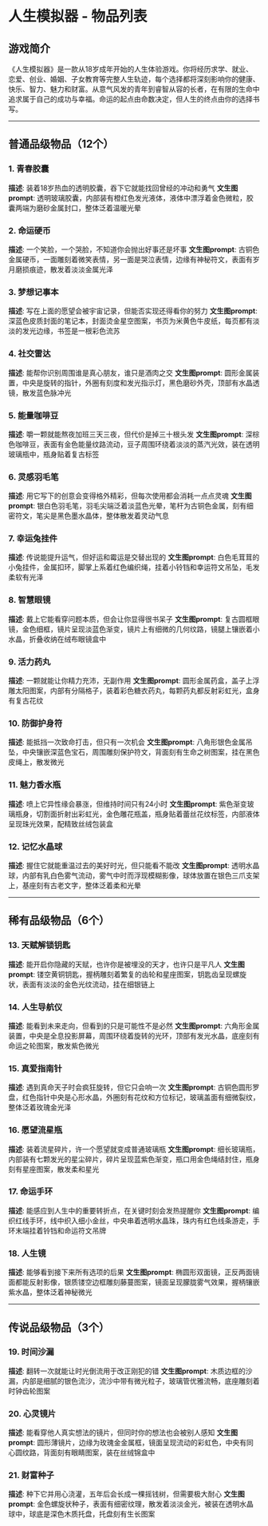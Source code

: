 # 人生模拟器 - 物品列表

## 游戏简介
《人生模拟器》是一款从18岁成年开始的人生体验游戏。你将经历求学、就业、恋爱、创业、婚姻、子女教育等完整人生轨迹，每个选择都将深刻影响你的健康、快乐、智力、魅力和财富。从意气风发的青年到睿智从容的长者，在有限的生命中追求属于自己的成功与幸福。命运的起点由命数决定，但人生的终点由你的选择书写。

---

## 普通品级物品（12个）

### 1. 青春胶囊
**描述**: 装着18岁热血的透明胶囊，吞下它就能找回曾经的冲动和勇气
**文生图prompt**: 透明玻璃胶囊，内部装有橙红色发光液体，液体中漂浮着金色微粒，胶囊两端为磨砂金属封口，整体泛着温暖光晕

### 2. 命运硬币
**描述**: 一个笑脸，一个哭脸，不知道你会抛出好事还是坏事
**文生图prompt**: 古铜色金属硬币，一面雕刻着微笑表情，另一面是哭泣表情，边缘有神秘符文，表面有岁月磨损痕迹，散发着淡淡金属光泽

### 3. 梦想记事本
**描述**: 写在上面的愿望会被宇宙记录，但能否实现还得看你的努力
**文生图prompt**: 深蓝色皮质封面的笔记本，封面烫金星空图案，书页为米黄色牛皮纸，每页都有淡淡的发光边缘，书签是一根彩色流苏

### 4. 社交雷达
**描述**: 能帮你识别周围谁是真心朋友，谁只是酒肉之交
**文生图prompt**: 圆形金属装置，中央是旋转的指针，外圈有刻度和发光指示灯，黑色磨砂外壳，顶部有水晶透镜，散发蓝色脉冲光

### 5. 能量咖啡豆
**描述**: 嚼一颗就能熬夜加班三天三夜，但代价是掉三十根头发
**文生图prompt**: 深棕色咖啡豆，表面有金色能量纹路流动，豆子周围环绕着淡淡的蒸汽光效，装在透明玻璃瓶中，瓶身贴着复古标签

### 6. 灵感羽毛笔
**描述**: 用它写下的创意会变得格外精彩，但每次使用都会消耗一点点灵魂
**文生图prompt**: 银白色羽毛笔，羽毛尖端泛着淡蓝色光晕，笔杆为古铜色金属，刻有细密符文，笔尖是黑色墨水晶体，整体散发着灵动气息

### 7. 幸运兔挂件
**描述**: 传说能提升运气，但好运和霉运是交替出现的
**文生图prompt**: 白色毛茸茸的小兔挂件，金属扣环，脚掌上系着红色编织绳，挂着小铃铛和幸运符文吊坠，毛发柔软有光泽

### 8. 智慧眼镜
**描述**: 戴上它能看穿问题本质，但会让你显得很书呆子
**文生图prompt**: 复古圆框眼镜，金色细框，镜片呈现淡蓝色渐变，镜片上有细微的几何纹路，镜腿上镶嵌着小水晶，折叠收纳在绒布眼镜盒中

### 9. 活力药丸
**描述**: 一颗就能让你精力充沛，无副作用
**文生图prompt**: 圆形金属药盒，盖子上浮雕太阳图案，内部有分隔格子，装着彩色糖衣药丸，每颗药丸都反射彩虹光，盒身有复古花纹

### 10. 防御护身符
**描述**: 能抵挡一次致命打击，但只有一次机会
**文生图prompt**: 八角形银色金属吊坠，中央镶嵌深蓝色宝石，周围雕刻保护符文，背面刻有生命之树图案，挂在黑色皮绳上，散发微光

### 11. 魅力香水瓶
**描述**: 喷上它异性缘会暴涨，但维持时间只有24小时
**文生图prompt**: 紫色渐变玻璃瓶身，切割面折射出彩虹光，金色雕花瓶盖，瓶身贴着蕾丝花纹标签，内部液体呈现珠光效果，配精致丝绒包装盒

### 12. 记忆水晶球
**描述**: 握住它就能重温过去的美好时光，但只能看不能改
**文生图prompt**: 透明水晶球，内部有乳白色雾气流动，雾气中时而浮现模糊影像，球体放置在银色三爪支架上，基座刻有古老文字，整体泛着柔和光晕

---

## 稀有品级物品（6个）

### 13. 天赋解锁钥匙
**描述**: 能开启你隐藏的天赋，也许你是被埋没的天才，也许只是平凡人
**文生图prompt**: 镂空黄铜钥匙，握柄雕刻着繁复的齿轮和星座图案，钥匙齿呈现螺旋状，表面有淡淡的金色光纹流动，挂在细银链上

### 14. 人生导航仪
**描述**: 能看到未来走向，但看到的只是可能性不是必然
**文生图prompt**: 六角形金属装置，中央是全息投影屏幕，周围环绕着旋转的光环，顶部有发光水晶，底座刻有命运之轮图案，散发紫色微光

### 15. 真爱指南针
**描述**: 遇到真命天子时会疯狂旋转，但它只会响一次
**文生图prompt**: 古铜色圆形罗盘，红色指针中央是心形水晶，外圈刻有花纹和方位标记，玻璃盖面有细微裂纹，整体泛着玫瑰金光泽

### 16. 愿望流星瓶
**描述**: 装着流星碎片，许一个愿望就变成普通玻璃瓶
**文生图prompt**: 细长玻璃瓶，内部装有七颗发光的星尘碎片，碎片呈现蓝紫色渐变，瓶口用金色绳结封住，瓶身刻有星座图案，散发柔和星光

### 17. 命运手环
**描述**: 能感应到人生中的重要转折点，在关键时刻会发热提醒你
**文生图prompt**: 编织红线手环，线中织入细小金丝，中央串着透明水晶珠，珠内有红色线条游走，手环末端挂着铃铛和命运符文吊牌

### 18. 人生镜
**描述**: 能够看到接下来所有选项的后果
**文生图prompt**: 椭圆形双面镜，正反两面镜面都能反射影像，银质镂空边框雕刻藤蔓图案，镜面呈现朦胧雾气效果，握柄镶嵌紫水晶，整体泛着神秘微光

---

## 传说品级物品（3个）

### 19. 时间沙漏
**描述**: 翻转一次就能让时光倒流用于改正刚犯的错
**文生图prompt**: 木质边框的沙漏，内部是细腻的银色流沙，流沙中带有微光粒子，玻璃管优雅流畅，底座雕刻着时钟齿轮图案

### 20. 心灵镜片
**描述**: 能看穿他人真实想法的镜片，但同时你的想法也会被别人感知
**文生图prompt**: 圆形薄镜片，边缘为玫瑰金金属框，镜面呈现流动的彩虹色，中央有同心圆纹路，背面刻有眼睛图案，装在丝绒锦盒中

### 21. 财富种子
**描述**: 种下它并用心浇灌，五年后会长成一棵摇钱树，但需要极大耐心
**文生图prompt**: 金色螺旋状种子，表面有细密纹理，散发着淡淡金光，被装在透明水晶球中，球底是深色木质托盘，托盘刻有生长图案

